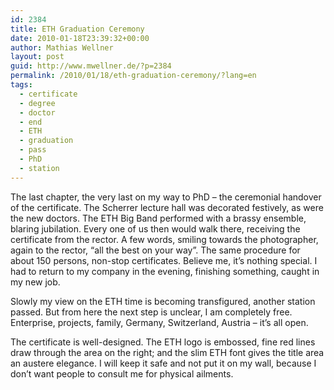 ```yaml
---
id: 2384
title: ETH Graduation Ceremony
date: 2010-01-18T23:39:32+00:00
author: Mathias Wellner
layout: post
guid: http://www.mwellner.de/?p=2384
permalink: /2010/01/18/eth-graduation-ceremony/?lang=en
tags:
  - certificate
  - degree
  - doctor
  - end
  - ETH
  - graduation
  - pass
  - PhD
  - station
---
```

The last chapter, the very last on my way to PhD &ndash; the ceremonial handover of the certificate. The Scherrer lecture hall was decorated festively, as were the new doctors. The ETH Big Band performed with a brassy ensemble, blaring jubilation. Every one of us then would walk there, receiving the certificate from the rector. A few words, smiling towards the photographer, again to the rector, &#8220;all the best on your way&#8221;. The same procedure for about 150 persons, non-stop certificates. Believe me, it&#8217;s nothing special. I had to return to my company in the evening, finishing something, caught in my new job. 

Slowly my view on the ETH time is becoming transfigured, another station passed. But from here the next step is unclear, I am completely free. Enterprise, projects, family, Germany, Switzerland, Austria &ndash; it&#8217;s all open. 

The certificate is well-designed. The ETH logo is embossed, fine red lines draw through the area on the right; and the slim ETH font gives the title area an austere elegance. I will keep it safe and not put it on my wall, because I don&#8217;t want people to consult me for physical ailments.